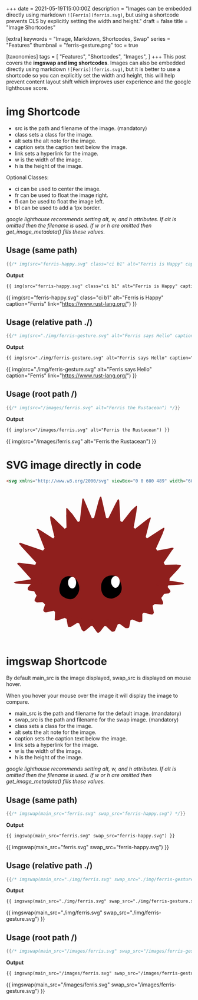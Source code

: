 +++
date = 2021-05-19T15:00:00Z
description = "Images can be embedded directly using markdown `![Ferris](ferris.svg)`, but using a shortcode prevents CLS by explicitly setting the width and height."
draft = false
title = "Image Shortcodes"

[extra]
keywords = "Image, Markdown, Shortcodes, Swap"
series = "Features"
thumbnail = "ferris-gesture.png"
toc = true

[taxonomies]
tags = [
    "Features",
    "Shortcodes",
    "Images",
]
+++
This post covers the **imgswap and img shortcodes**. Images can also be embedded directly using markdown `![Ferris](ferris.svg)`, but it is better to use a shortcode so you can explicitly set the width and height, this will help prevent content layout shift which improves user experience and the google lighthouse score.

<!-- more -->

# img Shortcode

- src is the path and filename of the image. (mandatory)
- class sets a class for the image.
- alt sets the alt note for the image.
- caption sets the caption text below the image.
- link sets a hyperlink for the image.
- w is the width of the image.
- h is the height of the image.

Optional Classes:

- ci can be used to center the image.
- fr can be used to float the image right.
- fl can be used to float the image left.
- b1 can be used to add a 1px border.

*google lighthouse recommends setting alt, w, and h attributes. If alt is omitted then the filename is used. If w or h are omitted then get_image_metadata() fills these values.*

## Usage (same path)

```rs
{{/* img(src="ferris-happy.svg" class="ci b1" alt="Ferris is Happy" caption="Ferris" link="https://www.rust-lang.org/") */}}
```

**Output**

```html
{{ img(src="ferris-happy.svg" class="ci b1" alt="Ferris is Happy" caption="Ferris" link="https://www.rust-lang.org/") }}
```

{{ img(src="ferris-happy.svg" class="ci b1" alt="Ferris is Happy" caption="Ferris" link="https://www.rust-lang.org/") }}

## Usage (relative path ./)

```rs
{{/* img(src="./img/ferris-gesture.svg" alt="Ferris says Hello" caption="Ferris" link="https://www.rust-lang.org/") */}}
```

**Output**

```html
{{ img(src="./img/ferris-gesture.svg" alt="Ferris says Hello" caption="Ferris" link="https://www.rust-lang.org/") }}
```

{{ img(src="./img/ferris-gesture.svg" alt="Ferris says Hello" caption="Ferris" link="https://www.rust-lang.org/") }}

## Usage (root path /)

```rs
{{/* img(src="/images/ferris.svg" alt="Ferris the Rustacean") */}}
```

**Output**

```html
{{ img(src="/images/ferris.svg" alt="Ferris the Rustacean") }}
```

{{ img(src="/images/ferris.svg" alt="Ferris the Rustacean") }}

# SVG image directly in code

```html
<svg xmlns="http://www.w3.org/2000/svg" viewBox="0 0 600 489" width="600" height="489"><g fill="#8f1f1d"><path d="M70 324c1 3 3 4 6 4l24 4 2 5-10 20v5l7 4 24-1 4 4-7 21c0 2 0 4 3 6 1 2 4 2 7 2l24-5 4 4-1 22c-1 2 0 4 3 5h6l23-8 6 3 4 22c0 2 1 3 3 4h7l21-13 6 2 8 20 5 5c3 0 5 0 7-2l18-15h5l13 18c1 2 3 4 6 4l5-3 14-18h6l17 16c1 1 4 2 6 1 3 0 5-1 6-3l9-21 6-1 19 14h7c3 0 5-3 5-5l4-21 6-2 22 9 7-1c2-1 3-2 3-5v-21l5-4 24 6c3 0 5 0 6-2 2-2 3-4 2-6l-4-21 3-5 24 2c4 0 6 0 7-3v-5l-9-21 3-5 25-2 5-5-1-5-14-18c0-1-1-19-12-33v-1c-26-36-106-64-201-65-100-2-184 26-206 64-10 10-12 26-11 26l-15 17c-1 3-2 5-1 7z"/><path d="M565 247c-1-3-12-2-14-3l-38 1-4-7 26-38c1-2 7-7 6-9-3-3-12 1-14 1l-39 7-4-6 22-49c0-3 7-15 5-18-2-2-11 6-13 6l-43 28-4-5 11-43c0-3 7-18 5-19-2-2-9 5-12 6l-38 30-5-4 9-51c0-3 3-18 1-19s-15 13-17 14l-30 38-6-3-3-56c0-3 0-14-3-14-3-1-5 8-8 11l-25 50-7-1-13-57c-1-3-2-12-4-12-4 0-5 10-7 13l-15 56-7 1-22-52c-1-2-4-12-7-12-3 1-2 9-3 12l-7 61-6 3-19-27c-3-1-15-19-18-18-2 1 0 21-1 23l1 40-6 4-36-35c-3-1-7-7-10-5-2 2 0 10 0 13l13 53-4 5-41-26c-2-1-10-7-12-4-2 2 3 4 3 7l22 56-5 6-65-22c-3-1-10-5-12-1-1 2 5 6 6 9l49 53-3 7-47-6c-3 0-9-1-11 1-1 4 6 7 7 9l36 40a116 116 0 0 0 14 46c27 50 110 87 209 87 105 0 193-41 214-95 11-15 13-37 12-38l29-31c2-4 9-9 8-11z"/><path d="m99 289-67 10c-13 3-5 5 0 6 14 2 84 3 85 4zm402 3 67 10c13 4 5 6 0 6-14 2-84 5-86 5z"/></g><path d="M227 293s-24-26-47 0c0 0-18 35 0 52 0 0 30 24 47 0 0 0 21-20 0-52z"/><path fill="#fff" d="M200 302c0 11 6 19 14 19 7 0 12-8 12-19 0-10-5-18-12-18-8 0-14 8-14 18z"/><path d="M360 283s-40-17-52 22c0 0-11 47 33 49 0 0 58-10 19-71z"/><path fill="#fff" d="M339 299c0 10 7 20 14 20 8 0 14-10 14-20s-6-18-14-18c-7 0-14 8-14 18z"/></svg>
```

<svg xmlns="http://www.w3.org/2000/svg" viewBox="0 0 600 489" width="600" height="489"><g fill="#8f1f1d"><path d="M70 324c1 3 3 4 6 4l24 4 2 5-10 20v5l7 4 24-1 4 4-7 21c0 2 0 4 3 6 1 2 4 2 7 2l24-5 4 4-1 22c-1 2 0 4 3 5h6l23-8 6 3 4 22c0 2 1 3 3 4h7l21-13 6 2 8 20 5 5c3 0 5 0 7-2l18-15h5l13 18c1 2 3 4 6 4l5-3 14-18h6l17 16c1 1 4 2 6 1 3 0 5-1 6-3l9-21 6-1 19 14h7c3 0 5-3 5-5l4-21 6-2 22 9 7-1c2-1 3-2 3-5v-21l5-4 24 6c3 0 5 0 6-2 2-2 3-4 2-6l-4-21 3-5 24 2c4 0 6 0 7-3v-5l-9-21 3-5 25-2 5-5-1-5-14-18c0-1-1-19-12-33v-1c-26-36-106-64-201-65-100-2-184 26-206 64-10 10-12 26-11 26l-15 17c-1 3-2 5-1 7z"/><path d="M565 247c-1-3-12-2-14-3l-38 1-4-7 26-38c1-2 7-7 6-9-3-3-12 1-14 1l-39 7-4-6 22-49c0-3 7-15 5-18-2-2-11 6-13 6l-43 28-4-5 11-43c0-3 7-18 5-19-2-2-9 5-12 6l-38 30-5-4 9-51c0-3 3-18 1-19s-15 13-17 14l-30 38-6-3-3-56c0-3 0-14-3-14-3-1-5 8-8 11l-25 50-7-1-13-57c-1-3-2-12-4-12-4 0-5 10-7 13l-15 56-7 1-22-52c-1-2-4-12-7-12-3 1-2 9-3 12l-7 61-6 3-19-27c-3-1-15-19-18-18-2 1 0 21-1 23l1 40-6 4-36-35c-3-1-7-7-10-5-2 2 0 10 0 13l13 53-4 5-41-26c-2-1-10-7-12-4-2 2 3 4 3 7l22 56-5 6-65-22c-3-1-10-5-12-1-1 2 5 6 6 9l49 53-3 7-47-6c-3 0-9-1-11 1-1 4 6 7 7 9l36 40a116 116 0 0 0 14 46c27 50 110 87 209 87 105 0 193-41 214-95 11-15 13-37 12-38l29-31c2-4 9-9 8-11z"/><path d="m99 289-67 10c-13 3-5 5 0 6 14 2 84 3 85 4zm402 3 67 10c13 4 5 6 0 6-14 2-84 5-86 5z"/></g><path d="M227 293s-24-26-47 0c0 0-18 35 0 52 0 0 30 24 47 0 0 0 21-20 0-52z"/><path fill="#fff" d="M200 302c0 11 6 19 14 19 7 0 12-8 12-19 0-10-5-18-12-18-8 0-14 8-14 18z"/><path d="M360 283s-40-17-52 22c0 0-11 47 33 49 0 0 58-10 19-71z"/><path fill="#fff" d="M339 299c0 10 7 20 14 20 8 0 14-10 14-20s-6-18-14-18c-7 0-14 8-14 18z"/></svg>

# imgswap Shortcode

By default main_src is the image displayed, swap_src is displayed on mouse hover.

When you hover your mouse over the image it will display the image to compare.

- main_src is the path and filename for the default image. (mandatory)
- swap_src is the path and filename for the swap image. (mandatory)
- class sets a class for the image.
- alt sets the alt note for the image.
- caption sets the caption text below the image.
- link sets a hyperlink for the image.
- w is the width of the image.
- h is the height of the image.

*google lighthouse recommends setting alt, w, and h attributes. If alt is omitted then the filename is used. If w or h are omitted then get_image_metadata() fills these values.*

## Usage (same path)

```rs
{{/* imgswap(main_src="ferris.svg" swap_src="ferris-happy.svg") */}}
```

**Output**

```html
{{ imgswap(main_src="ferris.svg" swap_src="ferris-happy.svg") }}
```

{{ imgswap(main_src="ferris.svg" swap_src="ferris-happy.svg") }}

## Usage (relative path ./)

```rs
{{/* imgswap(main_src="./img/ferris.svg" swap_src="./img/ferris-gesture.svg") */}}
```

**Output**

```html
{{ imgswap(main_src="./img/ferris.svg" swap_src="./img/ferris-gesture.svg") }}
```

{{ imgswap(main_src="./img/ferris.svg" swap_src="./img/ferris-gesture.svg") }}

## Usage (root path /)

```rs
{{/* imgswap(main_src="/images/ferris.svg" swap_src="/images/ferris-gesture.svg") */}}
```

**Output**

```html
{{ imgswap(main_src="/images/ferris.svg" swap_src="/images/ferris-gesture.svg") }}
```

{{ imgswap(main_src="/images/ferris.svg" swap_src="/images/ferris-gesture.svg") }}
